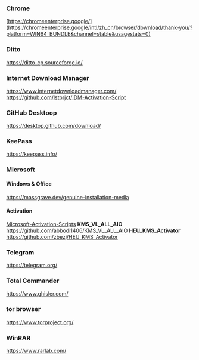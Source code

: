 ### Chrome
[https://chromeenterprise.google/](https://chromeenterprise.google/intl/zh_cn/browser/download/thank-you/?platform=WIN64_BUNDLE&channel=stable&usagestats=0)

### Ditto
https://ditto-cp.sourceforge.io/

### Internet Download Manager
https://www.internetdownloadmanager.com/
https://github.com/lstprjct/IDM-Activation-Script

### GitHub Desktoop
https://desktop.github.com/download/

### KeePass
https://keepass.info/

### Microsoft

#### Windows & Office 
https://massgrave.dev/genuine-installation-media

#### Activation 
[Microsoft-Activation-Scripts](https://github.com/massgravel/Microsoft-Activation-Scripts)
**KMS_VL_ALL_AIO** https://github.com/abbodi1406/KMS_VL_ALL_AIO
**HEU_KMS_Activator** https://github.com/zbezj/HEU_KMS_Activator

### Telegram
https://telegram.org/

### Total Commander
https://www.ghisler.com/

### tor browser
https://www.torproject.org/

### WinRAR
https://www.rarlab.com/